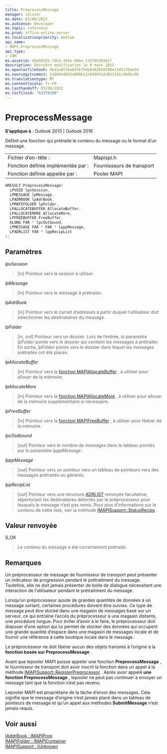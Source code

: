 ```yaml
---
title: PreprocessMessage
manager: soliver
ms.date: 03/09/2015
ms.audience: Developer
ms.topic: reference
ms.prod: office-online-server
ms.localizationpriority: medium
api_name:
- MAPI.PreprocessMessage
api_type:
- COM
ms.assetid: dda50325-74b3-445e-986e-115f6536561f
description: Dernière modification le 9 mars 2015
ms.openlocfilehash: 4bd1a0f34a64fbf5de6d92b5020de11d5176ee5d
ms.sourcegitcommit: 518845d053a009b11c8d907a33822161c0b6bc96
ms.translationtype: MT
ms.contentlocale: fr-FR
ms.lasthandoff: 03/08/2022
ms.locfileid: "63379100"
---
```

# <a name="preprocessmessage"></a>PreprocessMessage

**S’applique à** : Outlook 2013 | Outlook 2016
  
Définit une fonction qui prétraite le contenu du message ou le format d’un message.
  
|||
|:-----|:-----|
|Fichier d’en-tête :  <br/> |Mapispi.h  <br/> |
|Fonction définie implémentée par :  <br/> |Fournisseurs de transport  <br/> |
|Fonction définie appelée par :  <br/> |Pooler MAPI  <br/> |

```cpp
HRESULT PreprocessMessage(
  LPVOID lpvSession,
  LPMESSAGE lpMessage,
  LPADRBOOK lpAdrBook,
  LPMAPIFOLDER lpFolder,
  LPALLOCATEBUFFER AllocateBuffer,
  LPALLOCATEMORE AllocateMore,
  LPFREEBUFFER FreeBuffer,
  ULONG FAR * lpcOutbound,
  LPMESSAGE FAR * FAR * lpppMessage,
  LPADRLIST FAR * lppRecipList
);
```

## <a name="parameters"></a>Paramètres

 _lpvSession_
  
> [in] Pointeur vers la session à utiliser.

 _lpMessage_
  
> [in] Pointeur vers le message à prétraiter.

 _lpAdrBook_
  
> [in] Pointeur vers le carnet d’adresses à partir duquel l’utilisateur doit sélectionner les destinataires du message.

 _lpFolder_
  
> [in, out] Pointeur vers un dossier. Lors de l’entrée, _le paramètre lpFolder_ pointe vers le dossier qui contient les messages à prétraiter. En sortie, _lpFolder_ pointe vers le dossier dans lequel les messages prétraités ont été placés.

 _lpAllocateBuffer_
  
> [in] Pointeur vers la [fonction MAPIAllocateBuffer](mapiallocatebuffer.md) , à utiliser pour allouer de la mémoire.

 _lpAllocateMore_
  
> [in] Pointeur vers la [fonction MAPIAllocateMore](mapiallocatemore.md) , à utiliser pour allouer de la mémoire supplémentaire si nécessaire.

 _lpFreeBuffer_
  
> [in] Pointeur vers la [fonction MAPIFreeBuffer](mapifreebuffer.md) , à utiliser pour libérer de la mémoire.

 _lpcOutbound_
  
> [out] Pointeur vers le nombre de messages dans le tableau pointés par _le paramètre lpppMessage_ .

 _lpppMessage_
  
> [out] Pointeur vers un pointeur vers un tableau de pointeurs vers des messages prétraités ou générés.

 _lppRecipList_
  
> [out] Pointeur vers une structure [ADRLIST](adrlist.md) renvoyée facultative, répertoriant les destinataires détectés par le préprocesseur pour lesquels le message n’est pas remis. Pour plus d’informations sur le contenu de cette liste, voir la méthode [IMAPISupport::StatusRecips](imapisupport-statusrecips.md) .

## <a name="return-value"></a>Valeur renvoyée

S_OK
  
> Le contenu du message a été correctement prétraité.

## <a name="remarks"></a>Remarques

Un préprocesseur de message de fournisseur de transport peut présenter un indicateur de progression pendant le prétraitment du message. Toutefois, elle ne doit jamais présenter de boîte de dialogue nécessitant une interaction de l’utilisateur pendant le prétraitment du message.
  
Lorsqu’un préprocesseur ajoute de grandes quantités de données à un message sortant, certaines procédures doivent être suivies. Ce type de message peut être stocké dans une magasin de messages basé sur un serveur, ce qui entraîne l’accès du préprocesseur à une magasin distante, une procédure longue. Pour éviter d’avoir à le faire, le préprocesseur doit disposer d’une option qui lui permet de stocker des données qui occupent une grande quantité d’espace dans une magasin de messages locale et de fournir une référence à cette boutique locale dans le message.
  
Le préprocesseur ne doit libérer aucun des objets transmis à l’origine à la **fonction basée sur PreprocessMessage** .
  
Avant que lepooler MAPI puisse appeler une fonction **PreprocessMessage** , le fournisseur de transport doit avoir inscrit la fonction dans un appel à la méthode [IMAPISupport::RegisterPreprocessor](imapisupport-registerpreprocessor.md) . Après avoir appelé **une fonction PreprocessMessage** , lepooler ne peut pas continuer à envoyer un message tant que la fonction n’est pas revenu.
  
Lepooler MAPI est propriétaire de la tâche d’envoi des messages. Cela signifie que le message d’origine n’est jamais placé dans un tableau de pointeurs de message et qu’un appel aux méthodes **SubmitMessage** n’est jamais requis.
  
## <a name="see-also"></a>Voir aussi

[IAddrBook : IMAPIProp](iaddrbookimapiprop.md)  
[IMAPIFolder : IMAPIContainer](imapifolderimapicontainer.md)  
[IMAPISupport : IUnknown](imapisupportiunknown.md)
